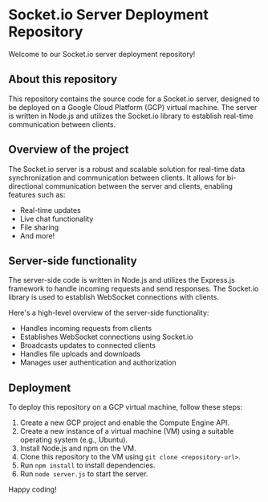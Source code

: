 **Socket.io Server Deployment Repository**
=====================================

Welcome to our Socket.io server deployment repository!

**About this repository**
------------------------

This repository contains the source code for a Socket.io server, designed to be deployed on a Google Cloud Platform (GCP) virtual machine. 
The server is written in Node.js and utilizes the Socket.io library to establish real-time communication between clients.

**Overview of the project**
----------------------------

The Socket.io server is a robust and scalable solution for real-time data synchronization and communication between clients. 
It allows for bi-directional communication between the server and clients, enabling features such as:

* Real-time updates
* Live chat functionality
* File sharing
* And more!

**Server-side functionality**
-------------------------

The server-side code is written in Node.js and utilizes the Express.js framework to handle incoming requests and send responses. 
The Socket.io library is used to establish WebSocket connections with clients.

Here's a high-level overview of the server-side functionality:

* Handles incoming requests from clients
* Establishes WebSocket connections using Socket.io
* Broadcasts updates to connected clients
* Handles file uploads and downloads
* Manages user authentication and authorization

**Deployment**
-------------

To deploy this repository on a GCP virtual machine, follow these steps:

1. Create a new GCP project and enable the Compute Engine API.
2. Create a new instance of a virtual machine (VM) using a suitable operating system (e.g., Ubuntu).
3. Install Node.js and npm on the VM.
4. Clone this repository to the VM using `git clone <repository-url>`.
5. Run `npm install` to install dependencies.
6. Run `node server.js` to start the server.


Happy coding!
